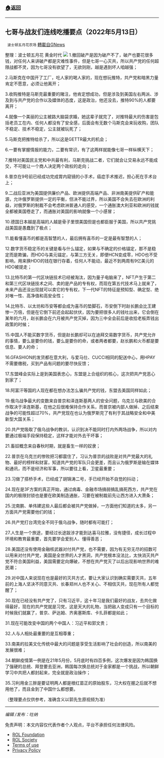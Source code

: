 ###  [:house:返回](README.md)
---


## 七哥与战友们连线吃播要点（2022年5月13日）
` 波士顿五月花农场` [轉載自GNews](https://gnews.org/zh-hans/2525520/)

整理：波士顿五月花 黄金时代
 ![](https://assets.gnews.org/wp-content/uploads/2022/05/屏幕截图401.png) 
1.撤回破产是因为破产不了，破产也要花很多钱，对任何人来讲破产都是灾难性事件，但是七哥一心灭共，所以共产党的任何超限战都不灵，因为七哥没有欲望了，无欲则刚，越是遇到坏人咱越强；
 
2.马斯克在中国开了工厂，吃人家的喝人家的，现在想玩推特，共产党和暗黑力量肯定不愿意，必须让他离开；
 
3.收购推特是马斯克最重要的赌注，他肯定想成功，但是涉及到美国左右两派、涉及到与共产党的合作以及媒体的态度，这是政治，他还没去，推特90%的人都要离开；
 
4.就像一个美丽的公主被路大脑袋求婚，她这辈子就完了，对推特最大的伤害是包括老员工在内、任何人都没有了安全感，后面会有无数个马斯克会来玩收购，团队不稳定、技术不稳定，公主就被玩死了；
 
5.马斯克把推特给杀了，所以这是GETTR最大的机会；
 
6.一要有掌握情报的能力，二要有常识，有了这两样就能像七哥一样纵横天下；
 
7.推特对美国民主党和中共最有利，马斯克挑战二者，它们就会让交易永远不能成交，不可能让一个商人决定两个政权的走向；
 
8.普京在9号前已经成功完成胃内窥镜的小手术，癌症手术推迟，担心死在手术台上；
 
9.二战后亚洲为美国提供廉价产品、欧洲提供高端产品、非洲南美提供矿产和能源，允许俄罗斯提供一定的平衡，但决不能过界，所以美国不会失去在欧洲的利益，对俄罗斯的制裁不会考虑欧洲普通人的感受，一个通胀澳大利亚和欧洲的钱就全都被美国卷走了，而通胀对美国的影响就像一个小感冒；
 
10.德国日本越是高端的人越是骨子里恨美国但是也都臣服于美国，所以共产党挑战美国是愚蠢到了极点；
 
11.能看懂喜币的都是高智慧的人，最后拥有喜币的一定是最有智慧的人；
 
12.数字货币稳定币的关键是看与什么锚定，如果与不确定的价格锚定，那不是稳定而是欺骗，而HDO与美元锚定，与第三方无关，即便HCN变成零，HDO也不受影响，用来换HDO的钱在银行存着，任何人不能动，最近不到两周有9亿美元的HDO被提走；
 
13.比特币的第一代区块链技术已经被淘汰，因为量子电脑来了，NFT产生于第二和第三代区块链技术之间、卖的是产品的专有权，而现在第五代技术马上就来了，未来产品还没出现就可以卖它的专有权，下一代NFT的特征是预知型、确定型、绝对唯一性、高净值和高安全性；
 
14.比特币、以太坊和币安等都会成为喜币的垫脚石，币安倒下时赵长鹏会比王建惨一万倍，但是在它倒下前还会起起伏伏，因为要把很多人的钱吐出来，它会倒在某年的六月，赵长鹏会在六月被共产党灭掉，因为三中全会前后是收拾老板弄钱出政策的时候；
 
15.中国人不能买数字货币，但是赵长鹏却可以在迪拜交易数字货币，共产党允许的事情，要么是要你的钱，要么是要你的命，或者两者都要，赵长鹏和火币都是要信息、要人的命；
 
16.GFASHION的发货都在意大利，与爱马仕、CUCCI相同的配送中心，用HPAY不需要缴税，买到产品有问题的要尽快反馈；
 
17.东盟峰会实际上是到美国表忠心，东盟是上合组织的核心，这次把共产党恶心到家了；
 
18.阿富汗等国的人现在都在想办法怎么骗共产党的钱，东盟去美国同样如此；
 
19.俄乌战争最大的变数来自普京和泽连斯基两人的安全问题，乌克兰与欧美的合作取决于泽连斯基，在他之后很难保持合作关系，而普京被内部人做掉、之后结束战争的可能性超过70%，共产党现在也认为俄罗斯完了有利于其战略安全和中美新型大国关系；
 
20.共产党吸取了俄乌战争的教训，认识到决不能同时打内外两场战争，所以对内要通过极端手段保持稳定，这样才能对外去干坏事；
 
21.畜奴概念来自春秋时期，就是畜生一样的奴隶；
 
22.普京在乌克兰的惨败把习都震住了，习认为普京的战败是对共产党最大的礼物、最好的榜样和财富，知道共产党的军队只会更差，而且认为俄罗斯是输在媒体和通讯，而不是经济和军事，所以要往上看，卫星最重要；
 
23.习做了搭桥手术，已经成了胡锦涛二号，手已经开始不自觉的抖动；
 
24.现在是3F方案的真正开始，通过病毒、金融市场搞弱搞乱搞死西方，共产党在国内的极限封锁也是要在欧美制造通胀，习要在被制裁前先让西方进入大萧条；
 
25.沈南鹏、单伟建这些人最后都会被共产党做掉，一方面他们知道的太多，另一方面共产党需要他们的钱；
 
26.共产党打台湾完全不同于俄乌战争，随时都有可能打；
 
27.人生是一个旅途，要经过长途跋涉才能到达喜马拉雅，没有捷径，成长过程中环境和教育最重要，首先要学会爱别人、懂得善恶；
 
28.美国还没有使用金融核武器对付共产党，也不需要，因为有无穷无尽的招数可以用来对付共产党，美国是全世界的人才黑洞，共产党根本没法比，太快消灭共产党不符合美国利益，美国需要定向爆破，不想在共产党灭了以后出现影响世界的难民潮；
 
29.对中国人来说现在也是最好的灭共方式，要让大家认识到确实需要灭共，五年前的上海人坚决不同意灭共、长春郑州人也不关心、不相信灭共，现在所有人都觉醒了；
 
30.现在已经没有共产党了，只有习近平，这十年习是我们最好的战友，去共化做得最好，现在的共产党就是习党，这是天大的礼物，当把敌人变成只有一个目标的时候我们就赢了，普京、萨达姆、齐奥塞斯库、卡扎菲都是如此；
 
31.现在可能改变中国的两个中国人：习近平和郭文贵；
 
32.人与人相处最重要的是互相尊重；
 
33.南美的拉美文化传统中最大的问题是享受生活影响了社会的创造，所以南美的发展很难；
 
34.朝鲜疫情第一例是在21年5月份，5月底时有四百多例，这次爆发是因为韩国换了强硬的总统、拜登要去亚洲，韩国每次换总统对于金家都是一个挑战，所以朝鲜学习中共把人都封起来，完全就是政治操作；
 
35.习利用金三胖是要证明两人都是根红苗正的原始股东，习大权在握之后就不想用他了，而且金到了中国什么都想要。
 
（整理要点仅供参考，准确含义以郭先生原视频为准）
 
* * *
 
*编辑 /发布：吐纳*

免责声明：本文内容仅代表作者个人观点，平台不承担任何法律风险。
  
- [ROL Foundation](https://rolfoundation.org/)
- [ROL Society](https://rolsociety.org/)
- [Terms of use](https://gnews.org/terms-of-use-3/)
- [Privacy Policy](https://gnews.org/privacy-policy/)
